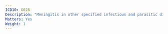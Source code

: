```yaml
---
ICD10: G028
Description: "Meningitis in other specified infectious and parasitic diseases classified elsewhere"
Matters: Yes
Weight: 1
---
```


